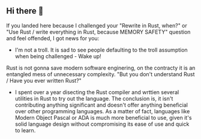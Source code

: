 ## Hi there 👋

If you landed here because I challenged your "Rewrite in Rust, when?" or "Use Rust / write everything in Rust, because MEMORY SAFETY" question and feel offended, I got news for you:
- I'm not a troll.
It is sad to see people defaulting to the troll assumption when being challenged - Wake up!

Rust is not gonna save modern software enginering, on the contracty it is an entangled mess of unnecessary complexity. "But you don't understand Rust / Have you ever written Rust?"
- I spent over a year disecting the Rust compiler and wrttien several utilities in Rust to try out the language.
The conclusion is, it isn't contributing anything significant and doesn't offer anything beneficial over other programming languages. As a matter of fact, languages like Modern Object Pascal or ADA is much more beneficial to use, given it's solid language design without compromising its ease of use and quick to learn.
<!--
**code-kungfu/code-kungfu** is a ✨ _special_ ✨ repository because its `README.md` (this file) appears on your GitHub profile.

Here are some ideas to get you started:

- 🔭 I’m currently working on ...
- 🌱 I’m currently learning ...
- 👯 I’m looking to collaborate on ...
- 🤔 I’m looking for help with ...
- 💬 Ask me about ...
- 📫 How to reach me: ...
- 😄 Pronouns: ...
- ⚡ Fun fact: ...
-->
